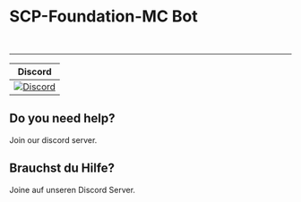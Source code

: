 <h1>SCP-Foundation-MC Bot</h1>
<br />

------------
| Discord |
| :---: |
| [![Discord](https://img.shields.io/discord/701706884981194792)](https://discord.gg/9CcgtHh) |


## Do you need help? 
Join our discord server.

## Brauchst du Hilfe?
Joine auf unseren Discord Server.
